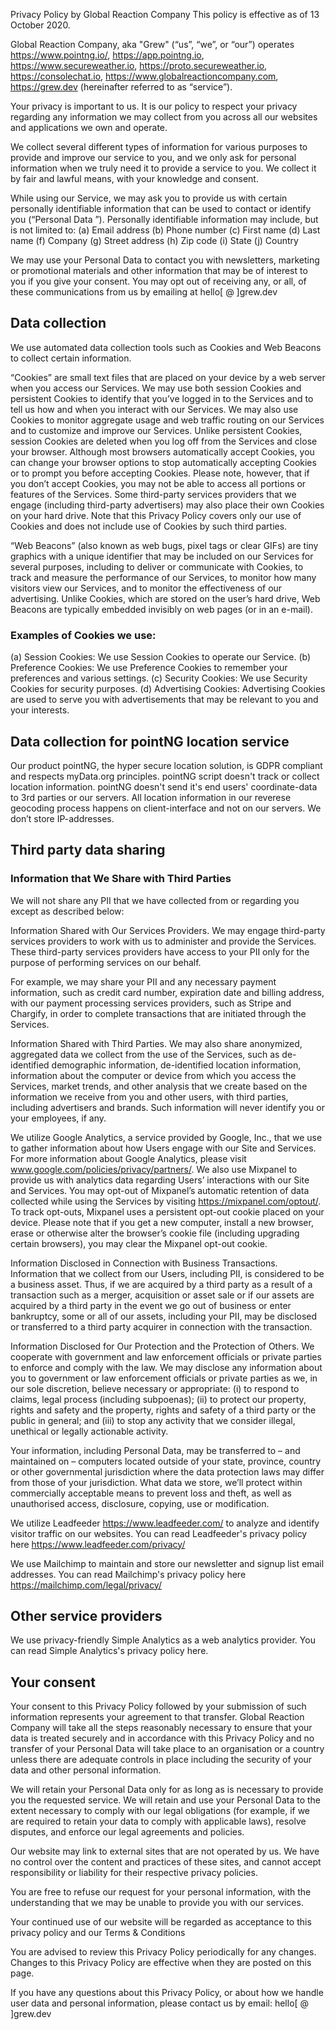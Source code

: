Privacy Policy by Global Reaction Company
This policy is effective as of 13 October 2020.

Global Reaction Company, aka "Grew" (“us”, “we”, or “our”) operates https://www.pointng.io/, https://app.pointng.io, https://www.secureweather.io, https://proto.secureweather.io, https://consolechat.io, https://www.globalreactioncompany.com, https://grew.dev (hereinafter referred to as “service”).

Your privacy is important to us. It is our policy to respect your privacy regarding any information we may collect from you across all our websites and applications we own and operate.

We collect several different types of information for various purposes to provide and improve our service to you, and we only ask for personal information when we truly need it to provide a service to you. We collect it by fair and lawful means, with your knowledge and consent.

While using our Service, we may ask you to provide us with certain personally identifiable information that can be used to contact or identify you (“Personal Data ”). Personally identifiable information may include, but is not limited to:
(a) Email address
(b) Phone number
(c) First name
(d) Last name
(f) Company
(g) Street address
(h) Zip code
(i) State
(j) Country

We may use your Personal Data to contact you with newsletters, marketing or promotional materials and other information that may be of interest to you if you give your consent. 
You may opt out of receiving any, or all, of these communications from us by emailing at hello[ @ ]grew.dev

## Data collection

We use automated data collection tools such as Cookies and Web Beacons to collect certain information.

“Cookies” are small text files that are placed on your device by a web server when you access our Services. We may use both session Cookies and persistent Cookies to identify that you’ve logged in to the Services and to tell us how and when you interact with our Services. We may also use Cookies to monitor aggregate usage and web traffic routing on our Services and to customize and improve our Services. Unlike persistent Cookies, session Cookies are deleted when you log off from the Services and close your browser. Although most browsers automatically accept Cookies, you can change your browser options to stop automatically accepting Cookies or to prompt you before accepting Cookies. Please note, however, that if you don’t accept Cookies, you may not be able to access all portions or features of the Services. Some third-party services providers that we engage (including third-party advertisers) may also place their own Cookies on your hard drive. Note that this Privacy Policy covers only our use of Cookies and does not include use of Cookies by such third parties.

“Web Beacons” (also known as web bugs, pixel tags or clear GIFs) are tiny graphics with a unique identifier that may be included on our Services for several purposes, including to deliver or communicate with Cookies, to track and measure the performance of our Services, to monitor how many visitors view our Services, and to monitor the effectiveness of our advertising. Unlike Cookies, which are stored on the user’s hard drive, Web Beacons are typically embedded invisibly on web pages (or in an e-mail).

### Examples of Cookies we use:

(a) Session Cookies: We use Session Cookies to operate our Service.
(b) Preference Cookies: We use Preference Cookies to remember your preferences and various settings.
(c) Security Cookies: We use Security Cookies for security purposes.
(d) Advertising Cookies: Advertising Cookies are used to serve you with advertisements that may be relevant to you and your interests.

## Data collection for pointNG location service

Our product pointNG, the hyper secure location solution, is GDPR compliant and respects myData.org principles. pointNG script doesn't track or collect location information. pointNG doesn't send it's end users' coordinate-data to 3rd parties or our servers. All location information in our reverese geocoding process happens on client-interface and not on our servers. We don’t store IP-addresses.

## Third party data sharing

### Information that We Share with Third Parties
We will not share any PII that we have collected from or regarding you except as described below:

Information Shared with Our Services Providers. We may engage third-party services providers to work with us to administer and provide the Services. These third-party services providers have access to your PII only for the purpose of performing services on our behalf.

For example, we may share your PII and any necessary payment information, such as credit card number, expiration date and billing address, with our payment processing services providers, such as Stripe and Chargify, in order to complete transactions that are initiated through the Services.

Information Shared with Third Parties. We may also share anonymized, aggregated data we collect from the use of the Services, such as de-identified demographic information, de-identified location information, information about the computer or device from which you access the Services, market trends, and other analysis that we create based on the information we receive from you and other users, with third parties, including advertisers and brands. Such information will never identify you or your employees, if any.

We utilize Google Analytics, a service provided by Google, Inc., that we use to gather information about how Users engage with our Site and Services. For more information about Google Analytics, please visit www.google.com/policies/privacy/partners/. We also use Mixpanel to provide us with analytics data regarding Users’ interactions with our Site and Services. You may opt-out of Mixpanel’s automatic retention of data collected while using the Services by visiting https://mixpanel.com/optout/. To track opt-outs, Mixpanel uses a persistent opt-out cookie placed on your device. Please note that if you get a new computer, install a new browser, erase or otherwise alter the browser’s cookie file (including upgrading certain browsers), you may clear the Mixpanel opt-out cookie.

Information Disclosed in Connection with Business Transactions. Information that we collect from our Users, including PII, is considered to be a business asset. Thus, if we are acquired by a third party as a result of a transaction such as a merger, acquisition or asset sale or if our assets are acquired by a third party in the event we go out of business or enter bankruptcy, some or all of our assets, including your PII, may be disclosed or transferred to a third party acquirer in connection with the transaction.

Information Disclosed for Our Protection and the Protection of Others. We cooperate with government and law enforcement officials or private parties to enforce and comply with the law. We may disclose any information about you to government or law enforcement officials or private parties as we, in our sole discretion, believe necessary or appropriate: (i) to respond to claims, legal process (including subpoenas); (ii) to protect our property, rights and safety and the property, rights and safety of a third party or the public in general; and (iii) to stop any activity that we consider illegal, unethical or legally actionable activity.

Your information, including Personal Data, may be transferred to – and maintained on – computers located outside of your state, province, country or other governmental jurisdiction where the data protection laws may differ from those of your jurisdiction. What data we store, we’ll protect within commercially acceptable means to prevent loss and theft, as well as unauthorised access, disclosure, copying, use or modification.

We utilize Leadfeeder https://www.leadfeeder.com/ to analyze and identify visitor traffic on our websites. You can read Leadfeeder's privacy policy here https://www.leadfeeder.com/privacy/

We use Mailchimp to maintain and store our newsletter and signup list email addresses. You can read Mailchimp's privacy policy here https://mailchimp.com/legal/privacy/

## Other service providers

We use privacy-friendly Simple Analytics as a web analytics provider. You can read Simple Analytics's privacy policy here.

## Your consent

Your consent to this Privacy Policy followed by your submission of such information represents your agreement to that transfer. Global Reaction Company will take all the steps reasonably necessary to ensure that your data is treated securely and in accordance with this Privacy Policy and no transfer of your Personal Data will take place to an organisation or a country unless there are adequate controls in place including the security of your data and other personal information.

We will retain your Personal Data only for as long as is necessary to provide you the requested service. We will retain and use your Personal Data to the extent necessary to comply with our legal obligations (for example, if we are required to retain your data to comply with applicable laws), resolve disputes, and enforce our legal agreements and policies.

Our website may link to external sites that are not operated by us. We have no control over the content and practices of these sites, and cannot accept responsibility or liability for their respective privacy policies.

You are free to refuse our request for your personal information, with the understanding that we may be unable to provide you with our services.

Your continued use of our website will be regarded as acceptance to this privacy policy and our Terms & Conditions

You are advised to review this Privacy Policy periodically for any changes. Changes to this Privacy Policy are effective when they are posted on this page.

If you have any questions about this Privacy Policy, or about how we handle user data and personal information, please contact us by email: hello[ @ ]grew.dev